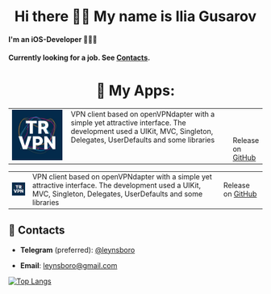 <h1 align="center"> Hi there 🤙🏽 My name is Ilia Gusarov </h1>

#### I'm an iOS-Developer 👨🏽‍💻
#### Currently looking for a job. See [Contacts](#contacts).

<h1 align="center">📱 My Apps:</h1>
<table>
    <tr>
      <td width="150px"><img src="https://raw.githubusercontent.com/Leynsboro/leynsboro/main/images/trlogo.png" width="100px"></td>
      <td style="width: 400px; vertical-align:top">VPN client based on openVPNdapter with a simple yet attractive interface. The development used a UIKit, MVC, Singleton, Delegates, UserDefaults and some libraries </td>
      <td style="vertical-align:bottom">Release on <a href="https://github.com/Leynsboro/TR-VPN">GitHub</a></td>
    </tr>
    </table>
    <table>
    <tr>
      <td><img src="https://raw.githubusercontent.com/Leynsboro/leynsboro/main/images/trlogo.png" width="100px"></td>
      <td>VPN client based on openVPNdapter with a simple yet attractive interface. The development used a UIKit, MVC, Singleton, Delegates, UserDefaults and some libraries </td>
      <td>Release on <a href="https://github.com/Leynsboro/TR-VPN">GitHub</a></td>
    </tr>
  </table>

## 📨 Contacts

- **Telegram** (preferred): [@leynsboro](https://t.me/leynsboro)

- **Email**: [leynsboro@gmail.com](mailto:leynsboro@gmail.com)




[![Top Langs](https://github-readme-stats.vercel.app/api/top-langs/?username=Leynsboro)](https://github.com/anuraghazra/github-readme-stats)
 


